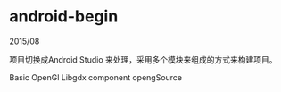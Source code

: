 android-begin
=============



2015/08 

项目切换成Android Studio 来处理，采用多个模块来组成的方式来构建项目。

Basic 
OpenGl
Libgdx
component
opengSource

